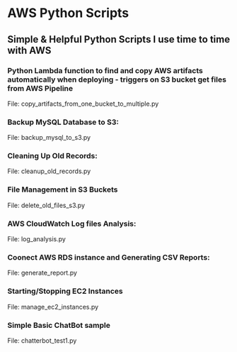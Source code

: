 # AWS Python Scripts
## Simple &amp; Helpful Python Scripts I use time to time with AWS

### Python Lambda function to find and copy AWS artifacts automatically when deploying - triggers on S3 bucket get files from AWS Pipeline
File: copy_artifacts_from_one_bucket_to_multiple.py

### Backup MySQL Database to S3:
File: backup_mysql_to_s3.py

### Cleaning Up Old Records:
File: cleanup_old_records.py

### File Management in S3 Buckets
File: delete_old_files_s3.py

### AWS CloudWatch Log files Analysis:
File: log_analysis.py

### Coonect AWS RDS instance and Generating CSV Reports:
File: generate_report.py

### Starting/Stopping EC2 Instances
File: manage_ec2_instances.py 

### Simple Basic ChatBot sample
File: chatterbot_test1.py
